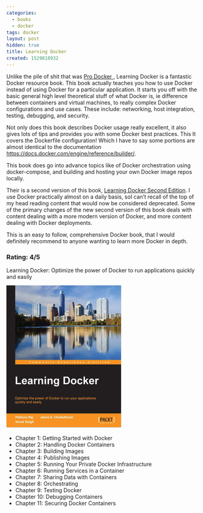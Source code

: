 ```yaml
---
categories:
  - books
  - docker
tags: docker
layout: post
hidden: true
title: Learning Docker
created: 1529818932
---
```


Unlike the pile of shit that was <a href="https://www.rubysecurity.org/books_Pro-Docker" target="blank">Pro Docker </a>, Learning Docker is a fantastic Docker resource book. This book actually teaches you how to use Docker instead of using Docker for a particular application. It starts you off with the basic general high level theoretical stuff of what Docker is, ie difference between containers and virtual machines, to really complex Docker configurations and use cases. These include: networking, host integration, testing, debugging, and security.

Not only does this book describes Docker usage really excellent, it also gives lots of tips and provides you with some Docker best practices. This It covers the Dockerfile configuration! Which I have to say some portions are almost identical to the documentation <a href="https://docs.docker.com/engine/reference/builder/" target="_blank">https://docs.docker.com/engine/reference/builder/</a>.

This book does go into advance topics like of Docker orchestration using docker-compose, and building and hosting your own Docker image repos locally.

Their is a second version of this book, <a href="https://www.packtpub.com/networking-and-servers/learning-docker-second-edition" target="_blank">Learning Docker Second Edition</a>. I use Docker practically almost on a daily basis, soI can’t recall of the top of my head reading content that would now be considered deprecated.  Some of the primary changes of the new second version of this book deals with content dealing with a more modern version of Docker, and more content dealing with Docker deployments.

This is an easy to follow, comprehensive Docker book, that I would definitely recommend to anyone wanting to learn more Docker in depth.

### Rating: 4/5

Learning Docker: Optimize the power of Docker to run applications quickly and easily

<a href="https://www.packtpub.com/virtualization-and-cloud/learning-docker" target="_blank"><img src="/assets/books/learning-docker.jpg"></a>

* Chapter 1: Getting Started with Docker
* Chapter 2: Handling Docker Containers
* Chapter 3: Building Images
* Chapter 4: Publishing Images
* Chapter 5: Running Your Private Docker Infrastructure
* Chapter 6: Running Services in a Container
* Chapter 7: Sharing Data with Containers
* Chapter 8: Orchestrating
* Chapter 9: Testing Docker
* Chapter 10: Debugging Containers
* Chapter 11: Securing Docker Containers
